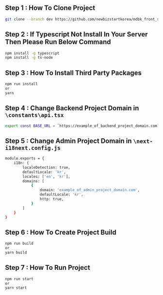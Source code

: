 ## Step 1 : How To Clone Project

```bash
git clone --branch dev https://github.com/newbizstartkorea/mdbk_front_sanjay.git
```

## Step 2 : If Typescript Not Install In Your Server Then Please Run Below Command

```bash
npm install -g typescript
npm install -g ts-node
```

## Step 3 : How To Install Third Party Packages

```bash
npm run install
or
yarn
```

## Step 4 : Change Backend Project Domain in `\constants\api.tsx`

```bash
export const BASE_URL = `https://example_of_backend_project_domain.com`
```

## Step 5 : Change Admin Project Domain in `\next-i18next.config.js`

```bash
module.exports = {
    i18n: {
        localeDetection: true,
        defaultLocale: 'kr',
        locales: ['en', 'kr'],
        domains: [
            {
                domain: 'example_of_admin_project_domain.com',
                defaultLocale: 'kr',
                http: true,
            }
        ]
    }
}
```

## Step 6 : How To Create Project Build

```bash
npm run build
or
yarn build
```

## Step 7 : How To Run Project

```bash
npm run start
or
yarn start
```
